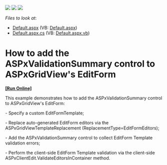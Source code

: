 <!-- default badges list -->
![](https://img.shields.io/endpoint?url=https://codecentral.devexpress.com/api/v1/VersionRange/128537681/11.2.11%2B)
[![](https://img.shields.io/badge/Open_in_DevExpress_Support_Center-FF7200?style=flat-square&logo=DevExpress&logoColor=white)](https://supportcenter.devexpress.com/ticket/details/E3982)
[![](https://img.shields.io/badge/📖_How_to_use_DevExpress_Examples-e9f6fc?style=flat-square)](https://docs.devexpress.com/GeneralInformation/403183)
<!-- default badges end -->
<!-- default file list -->
*Files to look at*:

* [Default.aspx](./CS/WebSite/Default.aspx) (VB: [Default.aspx](./VB/WebSite/Default.aspx))
* [Default.aspx.cs](./CS/WebSite/Default.aspx.cs) (VB: [Default.aspx.vb](./VB/WebSite/Default.aspx.vb))
<!-- default file list end -->
# How to add the ASPxValidationSummary control to ASPxGridView's EditForm 
<!-- run online -->
**[[Run Online]](https://codecentral.devexpress.com/e3982/)**
<!-- run online end -->


<p>This example demonstrates how to add the ASPxValidationSummary control to ASPxGridView's EditForm:</p><p>- Specify a custom EditFormTemplate;</p><p>- Replace auto-generated EditForm editors via the ASPxGridViewTemplateReplacement (ReplacementType=EditFormEditors);</p><p>- Add the ASPxValidationSummary control to collect EditForm Template validation errors;</p><p>- Perform the client-side EditForm Template validation via the client-side ASPxClientEdit.ValidateEditorsInContainer method.</p>

<br/>


